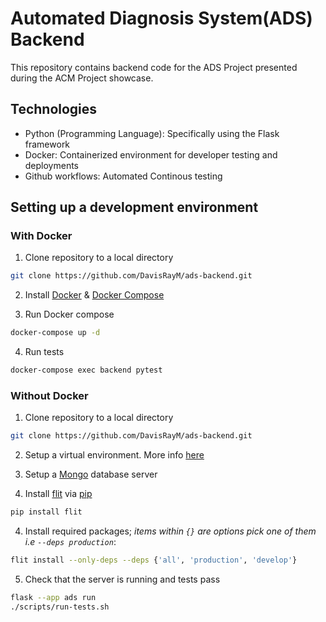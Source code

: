 # Automated Diagnosis System(ADS) Backend

This repository contains backend code for the ADS Project presented during
the ACM Project showcase.

## Technologies

- Python (Programming Language): Specifically using the Flask framework
- Docker: Containerized environment for developer testing and deployments
- Github workflows: Automated Continous testing

## Setting up a development environment

### With Docker

1. Clone repository to a local directory

```sh
git clone https://github.com/DavisRayM/ads-backend.git
```

2. Install [Docker](https://docs.docker.com/engine/install/) & [Docker Compose](https://docs.docker.com/engine/install/)

3. Run Docker compose

```sh
docker-compose up -d
```

4. Run tests

```sh
docker-compose exec backend pytest
```

### Without Docker

1. Clone repository to a local directory

```sh
git clone https://github.com/DavisRayM/ads-backend.git
```

2. Setup a virtual environment. More info [here](https://docs.python.org/3/library/venv.html#creating-virtual-environments)

3. Setup a [Mongo](https://www.mongodb.com/docs/manual/installation/) database server

3. Install [flit](https://pypi.org/project/flit/) via [pip](https://pip.pypa.io/en/stable/installation/)

```sh
pip install flit
```

4. Install required packages; _items within `{}` are options pick one of them i.e `--deps production`_:

```sh
flit install --only-deps --deps {'all', 'production', 'develop'}
```

5. Check that the server is running and tests pass

```sh
flask --app ads run
./scripts/run-tests.sh
```
